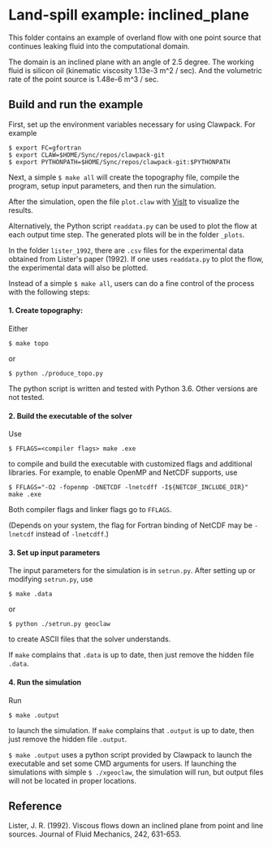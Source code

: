 # Land-spill example: inclined_plane

This folder contains an example of overland flow with one point source that
continues leaking fluid into the computational domain.

The domain is an inclined plane with an angle of 2.5 degree. The working fluid
is silicon oil (kinematic viscosity 1.13e-3 m^2 / sec). And the volumetric rate
of the point source is 1.48e-6 m^3 / sec.

## Build and run the example

First, set up the environment variables necessary for using Clawpack. 
For example

```shell
$ export FC=gfortran 
$ export CLAW=$HOME/Sync/repos/clawpack-git
$ export PYTHONPATH=$HOME/Sync/repos/clawpack-git:$PYTHONPATH
```

Next, a simple `$ make all` will create the topography file, compile the 
program, setup input parameters, and then run the simulation.

After the simulation, open the file `plot.claw` with 
[VisIt](https://wci.llnl.gov/simulation/computer-codes/visit/)
to visualize the results.

Alternatively, the Python script `readdata.py` can be used to plot the flow
at each output time step. The generated plots will be in the folder `_plots`.

In the folder `lister_1992`, there are `.csv` files for the experimental data
obtained from Lister's paper (1992). If one uses `readdata.py` to plot the flow,
the experimental data will also be plotted.

Instead of a simple `$ make all`, users can do a fine control of the process 
with the following steps:

#### 1. Create topography:

Either
```
$ make topo
```
or
```
$ python ./produce_topo.py
```

The python script is written and tested with Python 3.6. Other versions are not
tested.

#### 2. Build the executable of the solver

Use
```
$ FFLAGS=<compiler flags> make .exe
```
to compile and build the executable with customized flags and additional 
libraries.
For example, to enable OpenMP and NetCDF supports, use
```
$ FFLAGS="-O2 -fopenmp -DNETCDF -lnetcdff -I${NETCDF_INCLUDE_DIR}" make .exe
```
Both compiler flags and linker flags go to `FFLAGS`.

(Depends on your system, the flag for Fortran binding of NetCDF may be `-lnetcdf`
instead of `-lnetcdff`.)

#### 3. Set up input parameters

The input parameters for the simulation is in `setrun.py`. 
After setting up or modifying `setrun.py`, use
```
$ make .data
```
or 
```
$ python ./setrun.py geoclaw
```
to create ASCII files that the solver understands.

If `make` complains that `.data` is up to date, then just remove the hidden file
`.data`.

#### 4. Run the simulation

Run
```
$ make .output
```
to launch the simulation.
If `make` complains that `.output` is up to date, then just remove the hidden file
`.output`.

`$ make .output` uses a python script provided by Clawpack to launch the executable
and set some CMD arguments for users. If launching the simulations with simple
`$ ./xgeoclaw`, the simulation will run, but output files will not be located 
in proper locations.

## Reference

Lister, J. R. (1992). Viscous flows down an inclined plane from point and line sources. Journal of Fluid Mechanics, 242, 631-653.
